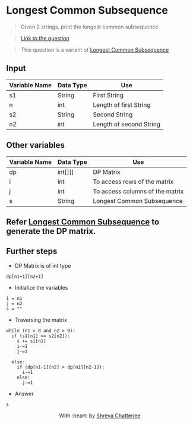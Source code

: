 # Longest Common Subsequence

> Given 2 strings, print the longest common subsequence

> [Link to the question](https://leetcode.com/problems/longest-common-subsequence/)

> This question is a variant of [Longest Common Subsequence](https://github.com/Shreya549/last-minute-dsa/blob/main/Dynamic%20Programming/Longest-Common-Subsequence.md)

## Input
| Variable Name | Data Type | Use | 
|---- | ----- | ----- |
| s1 | String | First String |
| n | int | Length of first String |
| s2 | String | Second String |
| n2 | int | Length of second String |

## Other variables
| Variable Name | Data Type | Use | 
|---- | ----- | ----- |
| dp | int[][] | DP Matrix |
| i | int | To access rows of the matrix |
| j | int | To access columns of the matrix |
| s | String | Longest Common Subsequence |

## Refer [Longest Common Subsequence](https://github.com/Shreya549/last-minute-dsa/blob/main/Dynamic%20Programming/Longest-Common-Subsequence.md) to generate the DP matrix.

## Further steps

- DP Matrix is of int type

`dp[n1+1][n2+1]`

- Initialize the variables

```
i = n1
j = n2
s = ""
```

- Traversing the matrix

```
while (n1 > 0 and n2 > 0):
  if (s1[n1] == s2[n2]):
    s += s1[n1]
    i-=1
    j-=1
    
  else:
    if (dp[n1-1][n2] > dp[n1][n2-1]):
      i-=1
    else:
      j-=1
```

- Answer

`s`

<p align="center">
	With :heart: by <a href="https://github.com/Shreya549" target="_blank">Shreya Chatterjee</a>
</p>
